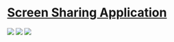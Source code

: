 # [Screen Sharing Application](https://github.com/tonghohin/screen-sharing)

![](https://img.shields.io/github/license/tonghohin/screen-sharing?style=flat-square) ![](https://img.shields.io/github/last-commit/scillidan/screen-sharing/main?label=last%20commit%20(fork)&style=flat-square) ![](https://img.shields.io/badge/Vercel-black?style=flat&logo=Vercel&logoColor=white)